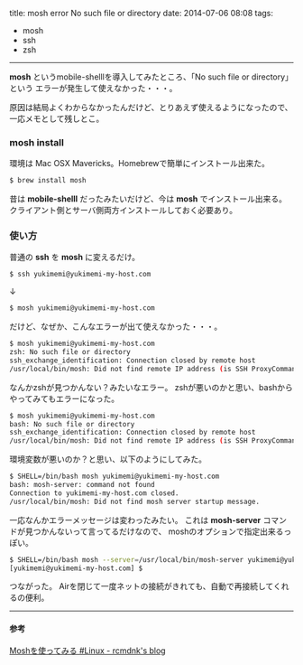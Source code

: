 title: mosh error No such file or directory
date: 2014-07-06 08:08
tags:
  - mosh
  - ssh
  - zsh
---

**mosh** というmobile-shelllを導入してみたところ、「No such file or directory」という
エラーが発生して使えなかった・・・。

原因は結局よくわからなかったんだけど、とりあえず使えるようになったので、一応メモとして残しとこ。


### mosh install
環境は Mac OSX Mavericks。Homebrewで簡単にインストール出来た。

```sh
$ brew install mosh
```

昔は **mobile-shelll** だったみたいだけど、今は **mosh** でインストール出来る。
クライアント側とサーバ側両方インストールしておく必要あり。

### 使い方
普通の **ssh** を **mosh** に変えるだけ。

```sh
$ ssh yukimemi@yukimemi-my-host.com
```

↓

```sh
$ mosh yukimemi@yukimemi-my-host.com
```

だけど、なぜか、こんなエラーが出て使えなかった・・・。

```sh
$ mosh yukimemi@yukimemi-my-host.com
zsh: No such file or directory
ssh_exchange_identification: Connection closed by remote host
/usr/local/bin/mosh: Did not find remote IP address (is SSH ProxyCommand disabled?).
```

なんかzshが見つかんない？みたいなエラー。
zshが悪いのかと思い、bashからやってみてもエラーになった。

```sh
$ mosh yukimemi@yukimemi-my-host.com
bash: No such file or directory
ssh_exchange_identification: Connection closed by remote host
/usr/local/bin/mosh: Did not find remote IP address (is SSH ProxyCommand disabled?).
```

環境変数が悪いのか？と思い、以下のようにしてみた。

```sh
$ SHELL=/bin/bash mosh yukimemi@yukimemi-my-host.com
bash: mosh-server: command not found
Connection to yukimemi-my-host.com closed.
/usr/local/bin/mosh: Did not find mosh server startup message.
```

一応なんかエラーメッセージは変わったみたい。
これは **mosh-server** コマンドが見つかんないって言ってるだけなので、
moshのオプションで指定出来るっぽい。

```sh
$ SHELL=/bin/bash mosh --server=/usr/local/bin/mosh-server yukimemi@yukimemi-my-host.com
[yukimemi@yukimemi-my-host.com] $
```

つながった。
Airを閉じて一度ネットの接続がきれても、自動で再接続してくれるの便利。

- - -

#### 参考

[Moshを使ってみる #Linux - rcmdnk's blog](http://rcmdnk.github.io/blog/2014/06/30/computer-linux-mac/)

